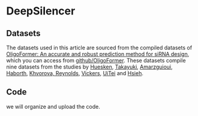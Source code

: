 # DeepSilencer

## Datasets

The datasets used in this article are sourced from the compiled datasets of [OligoFormer: An accurate and robust prediction method for siRNA design](https://academic.oup.com/bioinformatics/advance-article/doi/10.1093/bioinformatics/btae577/7775419), which you can access from [github/OligoFormer](https://github.com/lulab/OligoFormer). These datasets compile nine datasets from the studies by [Huesken](https://www.nature.com/articles/nbt1118), [Takayuki](https://academic.oup.com/nar/article/35/4/e27/1079934), [Amarzguioui](https://pubmed.ncbi.nlm.nih.gov/12527766/), [Haborth](https://www.liebertpub.com/doi/10.1089/108729003321629638),  [Khvorova, Reynolds](https://www.nature.com/articles/nbt936), [Vickers](https://www.jbc.org/article/S0021-9258(19)32641-9/fulltext), [UiTei](https://academic.oup.com/nar/article/32/3/936/2904484?login=false) and [Hsieh](https://academic.oup.com/nar/article/32/3/893/2904476).


## Code

we will organize and upload the code.

